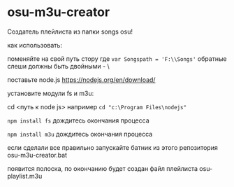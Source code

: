 # osu-m3u-creator

Создатель плейлиста из папки songs osu!

как использовать:

поменяйте на свой путь стору где 	`var Songspath = 'F:\\Songs'`
обратные слеши должны быть двойными - \\

поставьте node.js https://nodejs.org/en/download/

установите модули fs и m3u:

cd <путь к node js>
например `cd "c:\Program Files\nodejs"`

`npm install fs`
дождитесь окончания процесса

`npm install m3u`
дождитесь окончания процесса

если сделали все правильно запускайте батник из этого репозитория 
osu-m3u-creator.bat

появится полоска, по окончанию будет создан файл плейлиста osu-playlist.m3u
